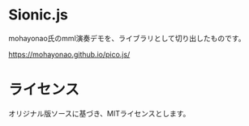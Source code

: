 # Sionic.js

mohayonao氏のmml演奏デモを、ライブラリとして切り出したものです。

https://mohayonao.github.io/pico.js/


# ライセンス

オリジナル版ソースに基づき、MITライセンスとします。